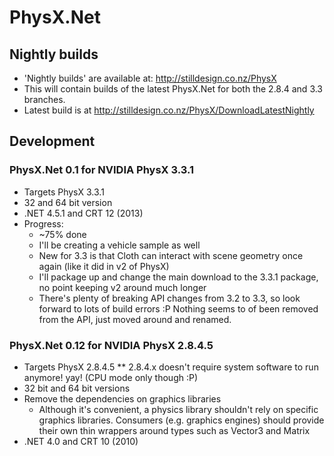 PhysX.Net
=========

Nightly builds
--------------
* 'Nightly builds' are available at: http://stilldesign.co.nz/PhysX
* This will contain builds of the latest PhysX.Net for both the 2.8.4 and 3.3 branches.
* Latest build is at http://stilldesign.co.nz/PhysX/DownloadLatestNightly

Development
-----------
### PhysX.Net 0.1 for NVIDIA PhysX 3.3.1
* Targets PhysX 3.3.1
* 32 and 64 bit version
* .NET 4.5.1 and CRT 12 (2013)
* Progress:
    * ~75% done
    * I'll be creating a vehicle sample as well
    * New for 3.3 is that Cloth can interact with scene geometry once again (like it did in v2 of PhysX)
    * I'll package up and change the main download to the 3.3.1 package, no point keeping v2 around much longer
    * There's plenty of breaking API changes from 3.2 to 3.3, so look forward to lots of build errors :P Nothing seems to of been removed from the API, just moved around and renamed.

### PhysX.Net 0.12 for NVIDIA PhysX 2.8.4.5
* Targets PhysX 2.8.4.5
** 2.8.4.x doesn't require system software to run anymore! yay! (CPU mode only though :P)
* 32 bit and 64 bit versions
* Remove the dependencies on graphics libraries
    * Although it's convenient, a physics library shouldn't rely on specific graphics libraries. Consumers (e.g. graphics engines) should provide their own thin wrappers around types such as Vector3 and Matrix
* .NET 4.0 and CRT 10 (2010)
